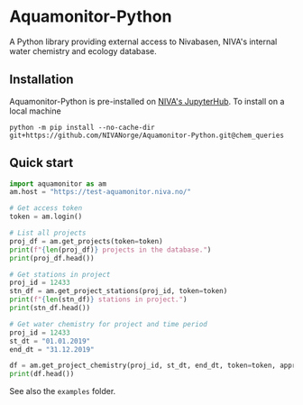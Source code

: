 # Aquamonitor-Python

A Python library providing external access to Nivabasen, NIVA's internal water chemistry and ecology database.

## Installation

Aquamonitor-Python is pre-installed on [NIVA's JupyterHub](https://jupyterhub.niva.no). To install on a local machine

    python -m pip install --no-cache-dir git+https://github.com/NIVANorge/Aquamonitor-Python.git@chem_queries
    
## Quick start

``` python
import aquamonitor as am
am.host = "https://test-aquamonitor.niva.no/"

# Get access token
token = am.login()

# List all projects
proj_df = am.get_projects(token=token)
print(f"{len(proj_df)} projects in the database.")
print(proj_df.head())

# Get stations in project
proj_id = 12433
stn_df = am.get_project_stations(proj_id, token=token)
print(f"{len(stn_df)} stations in project.")
print(stn_df.head())

# Get water chemistry for project and time period
proj_id = 12433
st_dt = "01.01.2019"
end_dt = "31.12.2019"

df = am.get_project_chemistry(proj_id, st_dt, end_dt, token=token, approved=True)
print(df.head())
```

See also the `examples` folder.